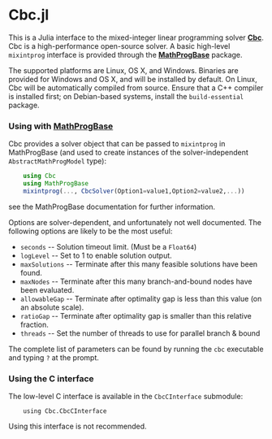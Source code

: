 Cbc.jl
=========

This is a Julia interface to the mixed-integer linear programming solver **[Cbc]**. Cbc is a high-performance open-source solver. A basic high-level ``mixintprog`` interface is provided through the **[MathProgBase]** package.

The supported platforms are Linux, OS X, and Windows. Binaries are provided for Windows and OS X, and will be installed by default. On Linux, Cbc will be automatically compiled from source. Ensure that a C++ compiler is installed first; on Debian-based systems, install the ``build-essential`` package.

[Cbc]: https://projects.coin-or.org/Cbc


### Using with **[MathProgBase]**


Cbc provides a solver object that can be passed to ``mixintprog`` in MathProgBase (and used to create instances of the solver-independent ``AbstractMathProgModel`` type):

```julia
    using Cbc
    using MathProgBase
    mixintprog(..., CbcSolver(Option1=value1,Option2=value2,...))
```

see the MathProgBase documentation for further information.

[MathProgBase]: https://github.com/JuliaOpt/MathProgBase.jl

Options are solver-dependent, and unfortunately not well documented.
The following options are likely to be the most useful:

* ``seconds`` -- Solution timeout limit. (Must be a ``Float64``)
* ``logLevel`` -- Set to 1 to enable solution output.
* ``maxSolutions`` -- Terminate after this many feasible solutions have been found.
* ``maxNodes`` -- Terminate after this many branch-and-bound nodes have been evaluated.
* ``allowableGap`` -- Terminate after optimality gap is less than this value (on an absolute scale).
* ``ratioGap`` -- Terminate after optimality gap is smaller than this relative fraction.
* ``threads`` -- Set the number of threads to use for parallel branch & bound

The complete list of parameters can be found by running the ``cbc`` executable and typing ``?`` at the prompt.

### Using the C interface

The low-level C interface is available in the ``CbcCInterface`` submodule:
```
    using Cbc.CbcCInterface
```

Using this interface is not recommended.

